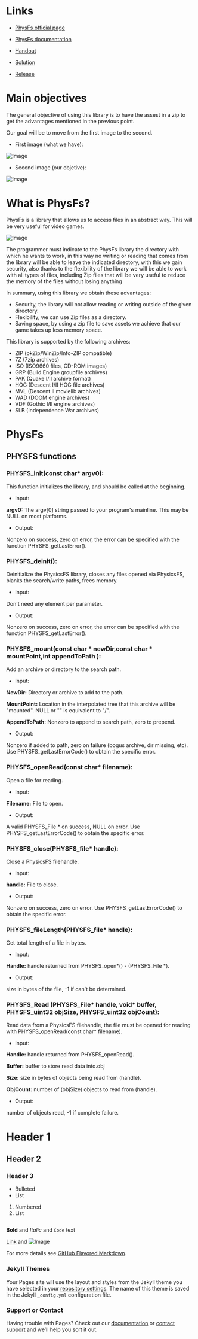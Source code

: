 # Links

- [PhysFs official page](https://icculus.org/physfs/)

- [PhysFs documentation](https://icculus.org/physfs/docs/html/globals.html)

- [Handout](https://github.com/unaidiaz/Assets-ZIP-management-with-PhysFS/tree/main/Handout)

- [Solution](https://github.com/unaidiaz/Assets-ZIP-management-with-PhysFS/tree/main/Solution)

- [Release](https://github.com/unaidiaz/Assets-ZIP-management-with-PhysFS/releases/tag/1.0)

# Main objectives

The general objective of using this library is to have the assest in a zip to get the advantages mentioned in the previous point.

Our goal will be to move from the first image to the second.

- First image (what we have):

![Image](https://github.com/unaidiaz/Assets-ZIP-management-with-PhysFS/blob/main/Docs/images/old.PNG?raw=true)

- Second image (our objetive):

![Image](https://github.com/unaidiaz/Assets-ZIP-management-with-PhysFS/blob/main/Docs/images/new.PNG?raw=true)

# What is PhysFs?

PhysFs is a library that allows us to access files in an abstract way. This will be very useful for video games.

![Image](http://www.alegsa.com.ar/Imagen/jerarquia_directorios.jpg)

The programmer must indicate to the PhysFs library the directory with which he wants to work, in this way no writing or reading that comes from the library will be able to leave the indicated directory, with this we gain security, also thanks to the flexibility of the library we will be able to work with all types of files, including Zip files that will be very useful to reduce the memory of the files without losing anything

In summary, using this library we obtain these advantages:

- Security, the library will not allow reading or writing outside of the given directory.
- Flexibility, we can use Zip files as a directory. 
- Saving space, by using a zip file to save assets we achieve that our game takes up less memory space.

This library is supported by the following archives:

- ZIP (pkZip/WinZip/Info-ZIP compatible)                                                                 
- 7Z (7zip archives)
- ISO (ISO9660 files, CD-ROM images)
- GRP (Build Engine groupfile archives)
- PAK (Quake I/II archive format)
- HOG (Descent I/II HOG file archives)
- MVL (Descent II movielib archives)
- WAD (DOOM engine archives)
- VDF (Gothic I/II engine archives)
- SLB (Independence War archives)

# PhysFs

## PHYSFS functions

### PHYSFS_init(const char* argv0): 

This function initializes the library, and should be called at the beginning.

+ Input: 

**argv0:** The argv[0] string passed to your program's mainline. This may be NULL on most platforms.

+ Output:

 Nonzero on success, zero on error, the error can be specified with the function PHYSFS_getLastError().

### PHYSFS_deinit(): 

Deinitialize the PhysicsFS library, closes any files opened via PhysicsFS, blanks the search/write paths, frees memory.

+ Input: 

Don't need any element per parameter.

+ Output: 

Nonzero on success, zero on error, the error can be specified with the function PHYSFS_getLastError().

### PHYSFS_mount(const char * newDir,const char * mountPoint,int appendToPath ):

Add an archive or directory to the search path.

+ Input:

**NewDir:** Directory or archive to add to the path.

**MountPoint:** Location in the interpolated tree that this archive will be "mounted". NULL or "" is equivalent to "/".

**AppendToPath:** Nonzero to append to search path, zero to prepend.

+ Output: 

Nonzero if added to path, zero on failure (bogus archive, dir missing, etc). Use PHYSFS_getLastErrorCode() to obtain the specific error.

### PHYSFS_openRead(const char* filename):

Open a file for reading.

+ Input: 

**Filename:** File to open.

+ Output:

A valid  PHYSFS_File *  on success, NULL on error. Use PHYSFS_getLastErrorCode() to obtain the specific error.

### PHYSFS_close(PHYSFS_file* handle):

Close a PhysicsFS filehandle.

+ Input: 

**handle:** File to close.

+ Output:

Nonzero on success, zero on error. Use PHYSFS_getLastErrorCode() to obtain the specific error.

### PHYSFS_fileLength(PHYSFS_file* handle):

Get total length of a file in bytes.

+ Input: 

**Handle:** handle returned from PHYSFS_open*() -  (PHYSFS_File *).

+ Output:

size in bytes of the file, -1 if can't be determined.

### PHYSFS_Read (PHYSFS_File* handle, void* buffer, PHYSFS_uint32 objSize, PHYSFS_uint32 objCount):

Read data from a PhysicsFS filehandle, the file must be opened for reading with PHYSFS_openRead(const char* filename).

+ Input: 

**Handle:** handle returned from PHYSFS_openRead().

**Buffer:** buffer to store read data into.obj

**Size:** size in bytes of objects being read from (handle).

**ObjCount:** number of (objSize) objects to read from (handle).

+ Output:

number of objects read, -1 if complete failure.

# Header 1
## Header 2
### Header 3

- Bulleted
- List

1. Numbered
2. List
```markdown
```
**Bold** and _Italic_ and `Code` text

[Link](url) and ![Image](src)


For more details see [GitHub Flavored Markdown](https://guides.github.com/features/mastering-markdown/).

### Jekyll Themes

Your Pages site will use the layout and styles from the Jekyll theme you have selected in your [repository settings](https://github.com/unaidiaz/Assets-ZIP-management-with-PhysFS/settings). The name of this theme is saved in the Jekyll `_config.yml` configuration file.

### Support or Contact

Having trouble with Pages? Check out our [documentation](https://docs.github.com/categories/github-pages-basics/) or [contact support](https://support.github.com/contact) and we’ll help you sort it out.
